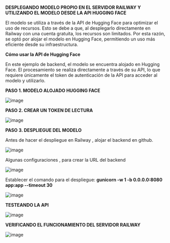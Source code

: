 **DESPLEGANDO MODELO PROPIO EN EL SERVIDOR RAILWAY Y UTILIZANDO EL MODELO DESDE LA API HUGGING FACE**

El modelo se utiliza a través de la API de Hugging Face para optimizar el uso de recursos. Esto se debe a que, al desplegarlo directamente en Railway con una cuenta gratuita, los recursos son limitados. Por esta razón, se optó por alojar el modelo en Hugging Face, permitiendo un uso más eficiente desde su infraestructura.

**Cómo usar la API de Hugging Face**

En este ejemplo de backend, el modelo se encuentra alojado en Hugging Face. El procesamiento se realiza directamente a través de su API, lo que requiere únicamente el token de autenticación de la API para acceder al modelo y utilizarlo.

**PASO 1. MODELO ALOJADO HUGGING FACE** 

![image](https://github.com/user-attachments/assets/cc635c8f-ba44-4f95-adc6-e50956d486b4)

**PASO 2. CREAR UN TOKEN DE LECTURA** 

![image](https://github.com/user-attachments/assets/c8b6fa67-22a4-4269-ae85-55eda5a9b942)

**PASO 3. DESPLIEGUE DEL MODELO** 

Antes de hacer el despliegue en Railway , alojar el backend en github.

![image](https://github.com/user-attachments/assets/2bac847f-0101-4faf-84b2-33e7ee219e7c)

Algunas configuraciones , para crear la URL del backend

![image](https://github.com/user-attachments/assets/3e334ca7-1db1-4a63-bc74-30ca90a5ab10)

Establecer el comando para el despliegue: **gunicorn -w 1 -b 0.0.0.0:8080 app:app --timeout 30** 

![image](https://github.com/user-attachments/assets/519654c1-83e0-41ef-bfdf-053c7725483c)

**TESTEANDO LA API**

![image](https://github.com/user-attachments/assets/78a6c8d4-0936-4c13-9944-8f45dccecac4)

**VERIFICANDO EL FUNCIONAMIENTO DEL SERVIDOR RAILWAY**

![image](https://github.com/user-attachments/assets/3e23a8ad-5220-4605-aa2f-8d3f274a50f1)


